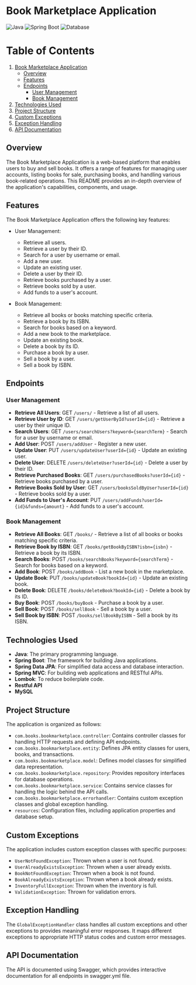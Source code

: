 
# Book Marketplace Application

![Java](https://img.shields.io/badge/Java-11-brightgreen)
![Spring Boot](https://img.shields.io/badge/Spring%20Boot-3.1.5-brightgreen)
![Database](https://img.shields.io/badge/MySQL-lightgrey?logo=mysql&style=plastic&logoColor=white&labelColor=blue)

# Table of Contents
1. [Book Marketplace Application](#book-marketplace-application)
   - [Overview](#overview)
   - [Features](#features)
   - [Endpoints](#endpoints)
      - [User Management](#user-management)
      - [Book Management](#book-management)
2. [Technologies Used](#technologies-used)
3. [Project Structure](#project-structure)
4. [Custom Exceptions](#custom-exceptions)
5. [Exception Handling](#exception-handling)
6. [API Documentation](#api-documentation)

## Overview

The Book Marketplace Application is a web-based platform that enables users to buy and sell books. It offers a range of features for managing user accounts, listing books for sale, purchasing books, and handling various book-related operations. This README provides an in-depth overview of the application's capabilities, components, and usage.

## Features

The Book Marketplace Application offers the following key features:

- User Management:
  - Retrieve all users.
  - Retrieve a user by their ID.
  - Search for a user by username or email.
  - Add a new user.
  - Update an existing user.
  - Delete a user by their ID.
  - Retrieve books purchased by a user.
  - Retrieve books sold by a user.
  - Add funds to a user's account.

- Book Management:
  - Retrieve all books or books matching specific criteria.
  - Retrieve a book by its ISBN.
  - Search for books based on a keyword.
  - Add a new book to the marketplace.
  - Update an existing book.
  - Delete a book by its ID.
  - Purchase a book by a user.
  - Sell a book by a user.
  - Sell a book by ISBN.

## Endpoints

### User Management

- **Retrieve All Users**: GET `/users/` - Retrieve a list of all users.
- **Retrieve User by ID**: GET `/users/getUserById?userId={id}` - Retrieve a user by their unique ID.
- **Search Users**: GET `/users/searchUsers?keyword={searchTerm}` - Search for a user by username or email.
- **Add User**: POST `/users/addUser` - Register a new user.
- **Update User**: PUT `/users/updateUser?userId={id}` - Update an existing user.
- **Delete User**: DELETE `/users/deleteUser?userId={id}` - Delete a user by their ID.
- **Retrieve Purchased Books**: GET `/users/purchasedBooks?userId={id}` - Retrieve books purchased by a user.
- **Retrieve Books Sold by User**: GET `/users/booksSoldByUser?userId={id}` - Retrieve books sold by a user.
- **Add Funds to User's Account**: PUT `/users/addFunds?userId={id}&funds={amount}` - Add funds to a user's account.

### Book Management

- **Retrieve All Books**: GET `/books/` - Retrieve a list of all books or books matching specific criteria.
- **Retrieve Book by ISBN**: GET `/books/getBookByISBN?isbn={isbn}` - Retrieve a book by its ISBN.
- **Search Books**: POST `/books/searchBooks?keyword={searchTerm}` - Search for books based on a keyword.
- **Add Book**: POST `/books/addBook` - List a new book in the marketplace.
- **Update Book**: PUT `/books/updateBook?bookId={id}` - Update an existing book.
- **Delete Book**: DELETE `/books/deleteBook?bookId={id}` - Delete a book by its ID.
- **Buy Book**: POST `/books/buyBook` - Purchase a book by a user.
- **Sell Book**: POST `/books/sellBook` - Sell a book by a user.
- **Sell Book by ISBN**: POST `/books/sellBookByISBN` - Sell a book by its ISBN.

## Technologies Used

- **Java**: The primary programming language.
- **Spring Boot**: The framework for building Java applications.
- **Spring Data JPA**: For simplified data access and database interaction.
- **Spring MVC**: For building web applications and RESTful APIs.
- **Lombok**: To reduce boilerplate code.
- **Restful API**
- **MySQL**

## Project Structure

The application is organized as follows:

- `com.books.bookmarketplace.controller`: Contains controller classes for handling HTTP requests and defining API endpoints.
- `com.books.bookmarketplace.entity`: Defines JPA entity classes for users, books, and transactions.
- `com.books.bookmarketplace.model`: Defines model classes for simplified data representation.
- `com.books.bookmarketplace.repository`: Provides repository interfaces for database operations.
- `com.books.bookmarketplace.service`: Contains service classes for handling the logic behind the API calls.
- `com.books.bookmarketplace.errorhandler`: Contains custom exception classes and global exception handling.
- `resources`: Configuration files, including application properties and database setup.

## Custom Exceptions

The application includes custom exception classes with specific purposes:

- `UserNotFoundException`: Thrown when a user is not found.
- `UserAlreadyExistsException`: Thrown when a user already exists.
- `BookNotFoundException`: Thrown when a book is not found.
- `BookAlreadyExistsException`: Thrown when a book already exists.
- `InventoryFullException`: Thrown when the inventory is full.
- `ValidationException`: Thrown for validation errors.

## Exception Handling

The `GlobalExceptionHandler` class handles all custom exceptions and other exceptions to provides meaningful error responses. It maps different exceptions to appropriate HTTP status codes and custom error messages.

## API Documentation

The API is documented using Swagger, which provides interactive documentation for all endpoints in swagger.yml file.